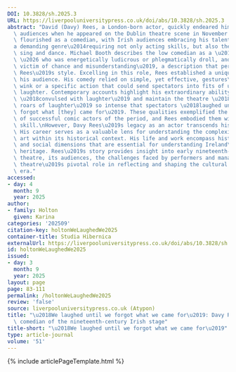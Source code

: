 ```yaml
---
DOI: 10.3828/sh.2025.3
URL: https://liverpooluniversitypress.co.uk/doi/abs/10.3828/sh.2025.3
abstract: "David (Davy) Rees, a London-born actor, quickly endeared himself to Irish\
  \ audiences when he appeared on the Dublin theatre scene in November 1830. His career\
  \ flourished as a comedian, with Irish audiences embracing his talent for low comedy\u2014\
  a demanding genre\u2014requiring not only acting skills, but also the ability to\
  \ sing and dance. Michael Booth describes the low comedian as a \u2018farce actor\
  \ \u2026 who was energetically ludicrous or phlegmatically droll, and the helpless\
  \ victim of chance and misunderstanding\u2019, a description that perfectly fits\
  \ Rees\u2019s style. Excelling in this role, Rees established a unique rapport with\
  \ his audience. His comedy relied on simple, yet effective, gestures\u2014a well-timed\
  \ wink or a specific action that could send spectators into fits of uncontrollable\
  \ laughter. Contemporary accounts highlight his extraordinary ability to leave audiences\
  \ \u2018convulsed with laughter\u2019 and maintain the theatre \u2018in continuous\
  \ roars of laughter\u2019 so intense that spectators \u2018laughed until [they]\
  \ forgot what [they] came for\u2019. These qualities exemplified the essential traits\
  \ of successful comic actors of the period, and Rees embodied them with remarkable\
  \ skill.\nHowever, Davy Rees\u2019s legacy as an actor transcends his comedic performances.\
  \ His career serves as a valuable lens for understanding the complexities of performance\
  \ art within its historical context. His life and work encompass historical, cultural\
  \ and social dimensions that are essential for understanding Ireland\u2019s theatrical\
  \ heritage. Rees\u2019s story provides insight into early nineteenth-century Irish\
  \ theatre, its audiences, the challenges faced by performers and managers and the\
  \ theatre\u2019s pivotal role in reflecting and shaping the cultural values of the\
  \ era."
accessed:
- day: 4
  month: 9
  year: 2025
author:
- family: Holton
  given: Karina
categories: '202509'
citation-key: holtonWeLaughedWe2025
container-title: Studia Hibernica
externalUrl: https://liverpooluniversitypress.co.uk/doi/abs/10.3828/sh.2025.3
id: holtonWeLaughedWe2025
issued:
- day: 3
  month: 9
  year: 2025
layout: page
page: 83-111
permalink: /holtonWeLaughedWe2025
review: 'false'
source: liverpooluniversitypress.co.uk (Atypon)
title: "\u2018We laughed until we forgot what we came for\u2019: Davy Rees\u2014a\
  \ comedian of the nineteenth-century Irish stage"
title-short: "\u2018We laughed until we forgot what we came for\u2019"
type: article-journal
volume: '51'
---
```

{% include articlePageTemplate.html %}